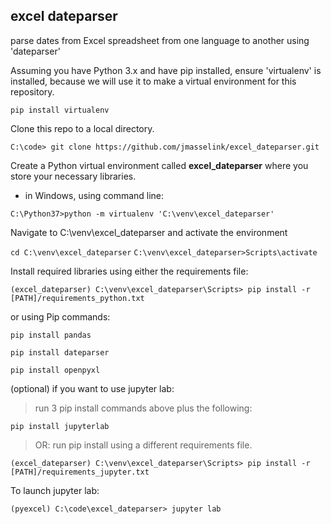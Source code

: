 ## excel dateparser
parse dates from Excel spreadsheet from one language to another using 'dateparser'

Assuming you have Python 3.x and have pip installed, ensure 'virtualenv' is installed, because we will use it to make a virtual environment for this repository.

`pip install virtualenv`

Clone this repo to a local directory.

`C:\code> git clone https://github.com/jmasselink/excel_dateparser.git`

Create a Python virtual environment called **excel_dateparser** where you store your necessary libraries.
 - in Windows, using command line:

`C:\Python37>python -m virtualenv 'C:\venv\excel_dateparser'`

Navigate to C:\venv\excel_dateparser and activate the environment

`cd C:\venv\excel_dateparser`
`C:\venv\excel_dateparser>Scripts\activate`

Install required libraries using either the requirements file:

`(excel_dateparser) C:\venv\excel_dateparser\Scripts> pip install -r [PATH]/requirements_python.txt`

  or using Pip commands:

  `pip install pandas`

  `pip install dateparser`

  `pip install openpyxl`

(optional) if you want to use jupyter lab:

>run 3 pip install commands above plus the following:

`pip install jupyterlab`

>OR:
>run pip install using a different requirements file.

`(excel_dateparser) C:\venv\excel_dateparser\Scripts> pip install -r [PATH]/requirements_jupyter.txt`

  To launch jupyter lab:

`(pyexcel) C:\code\excel_dateparser> jupyter lab`
